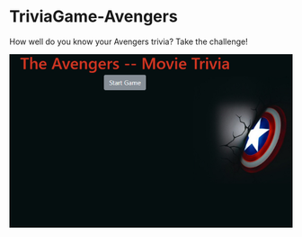 # TriviaGame-Avengers

How well do you know your Avengers trivia?  Take the challenge!

![Avengers Trivis screenshot](/assets/images/screencap.png?raw=true "Avengers Trivia Screenshot")